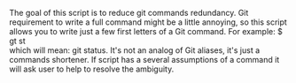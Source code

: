  The goal of this script is to reduce git commands redundancy.
 Git requirement to write a full command might be a little annoying,
 so this script allows you to write just a few first letters of a Git command.
 For example:
   $ gt st   
 which will mean: git status.
 It's not an analog of Git aliases, it's just a commands shortener.
 If script has a several assumptions of a command it will ask user
 to help to resolve the ambiguity.
